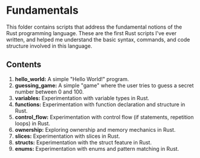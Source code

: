 # Fundamentals

This folder contains scripts that address the fundamental notions of the Rust programming language. These are the first Rust scripts I've ever written, and helped me understand the basic syntax, commands, and code structure involved in this language.

## Contents
1. **hello_world:** A simple "Hello World!" program.
2. **guessing_game:** A simple "game" where the user tries to guess a secret number between 0 and 100.
3. **variables:** Experimentation with variable types in Rust.
4. **functions:** Experimentation with function declaration and structure in Rust.
5. **control_flow:** Experimentation with control flow (if statements, repetition loops) in Rust.
6. **ownership:** Exploring ownership and memory mechanics in Rust.
7. **slices:** Experimentation with slices in Rust.
8. **structs:** Experimentation with the struct feature in Rust.
9. **enums:** Experimentation with enums and pattern matching in Rust.
